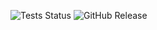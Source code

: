 ![Tests Status](https://github.com/jverneaut/html-to-gutenberg/actions/workflows/test.yml/badge.svg)
![GitHub Release](https://img.shields.io/github/v/release/jverneaut/html-to-gutenberg)
